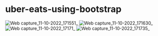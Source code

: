# uber-eats-using-bootstrap
![Web capture_11-10-2022_171551_](https://user-images.githubusercontent.com/113894253/195549474-9323604f-1217-4807-9a7d-e074546a6b69.jpeg)
![Web capture_11-10-2022_171630_](https://user-images.githubusercontent.com/113894253/195549622-8f54032f-c49e-4b05-86c9-726ae216528d.jpeg)
![Web capture_11-10-2022_17171_](https://user-images.githubusercontent.com/113894253/195549707-c9fdbf75-3fe9-4f27-aa84-4348dbc15c9f.jpeg)
![Web capture_11-10-2022_171735_](https://user-images.githubusercontent.com/113894253/195549778-4f602ccb-37b4-45e6-bc2b-d370a59e5284.jpeg)
